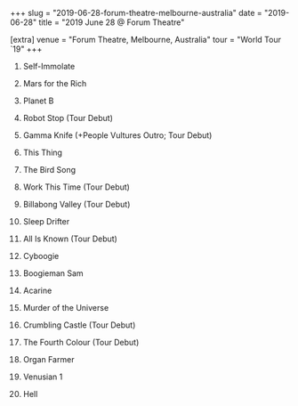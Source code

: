 +++
slug = "2019-06-28-forum-theatre-melbourne-australia"
date = "2019-06-28"
title = "2019 June 28 @ Forum Theatre"

[extra]
venue = "Forum Theatre, Melbourne, Australia"
tour = "World Tour `19"
+++


 1. Self-Immolate

 2. Mars for the Rich

 3. Planet B

 4. Robot Stop
    (Tour Debut)

 5. Gamma Knife
    (+People Vultures Outro; Tour Debut)

 6. This Thing

 7. The Bird Song

 8. Work This Time
    (Tour Debut)

 9. Billabong Valley
    (Tour Debut)

10. Sleep Drifter

11. All Is Known
    (Tour Debut)

12. Cyboogie

13. Boogieman Sam

14. Acarine

15. Murder of the Universe

16. Crumbling Castle
    (Tour Debut)

17. The Fourth Colour
    (Tour Debut)

18. Organ Farmer

19. Venusian 1

20. Hell


